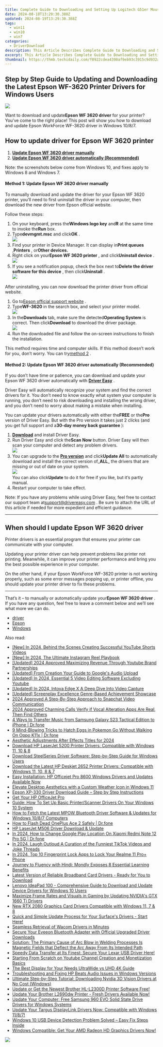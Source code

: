 ```yaml
---
title: Complete Guide to Downloading and Setting Up Logitech G51er Mouse Drivers for Your PC (Win 7-10)
date: 2024-08-18T13:29:30.388Z
updated: 2024-08-19T13:29:30.388Z
tags:
  - win11
  - win10
  - win7
categories:
  - DriverDownload
description: This Article Describes Complete Guide to Downloading and Setting Up Logitech G51er Mouse Drivers for Your PC (Win 7-10)
excerpt: This Article Describes Complete Guide to Downloading and Setting Up Logitech G51er Mouse Drivers for Your PC (Win 7-10)
thumbnail: https://thmb.techidaily.com/f0922cdea4398af9eb93c3915c9d932ac3a495368c2166a8e69e3bccbb692700.jpg
---
```


## Step by Step Guide to Updating and Downloading the Latest Epson WF-3620 Printer Drivers for Windows Users

![](https://images.drivereasy.com/wp-content/uploads/2018/11/img_5be2c2e04fc7d.jpg)

 Want to download and update**Epson WF 3620 driver** for your printer? You’ve come to the right place! This post will show you how to download and update Epson WorkForce WF-3620 driver in Windows 10/8/7.

## How to update driver for Epson WF 3620 printer

1. [**Update Epson WF 3620 driver manually**](https://tools.techidaily.com/drivereasy/download/)
2. [**Update Epson WF 3620 driver automatically (Recommended)**](https://tools.techidaily.com/drivereasy/download/)

 Note: the screenshots below come from Windows 10, and fixes apply to Windows 8 and Windows 7.

#### Method 1: Update Epson WF 3620 driver manually

 To manually download and update the driver for your Epson WF 3620 printer, you’ll need to first uninstall the driver in your computer, then download the new driver from Epson official website.

Follow these steps:

1. On your keyboard, press the**Windows logo key** and**R** at the same time to invoke the**Run** box.
2. Type**devmgmt.msc** and click**OK** .  
![](https://images.drivereasy.com/wp-content/uploads/2018/11/img_5be2c379a3ed4.jpg)
3. Find your printer in Device Manager. It can display in**Print queues** ,**Printers** , or**Other devices.**
4. Right click on your**Epson WF 3620 printer** , and click**Uninstall device** .  
![](https://images.drivereasy.com/wp-content/uploads/2018/11/img_5be2c3ac0fc97.png)
5. If you see a notification popup, check the box next to**Delete the driver software for this device** , then click**Uninstall** .  
![](https://images.drivereasy.com/wp-content/uploads/2018/11/img_5be2c412411da.jpg)

 After uninstalling, you can now download the printer driver from official website.

1. Go to[Epson official support website](https://epson.com/Support/Printers/) .
2. Type**WF-3620** in the search box, and select your printer model.  
![](https://images.drivereasy.com/wp-content/uploads/2018/11/img_5be2c49506f41.jpg)
3. In the**Downloads** tab, make sure the detected**Operating System** is correct. Then click**Download** to download the driver package.  
![](https://images.drivereasy.com/wp-content/uploads/2018/11/img_5be2c4d2efa90.jpg)
4. Run the downloaded file and follow the on-screen instructions to finish the installation.

 This method requires time and computer skills. If this method doesn’t work for you, don’t worry. You can try[method 2](https://tools.techidaily.com/drivereasy/download/) .

#### Method 2: Update Epson WF 3620 driver automatically (Recommended)

 If you don’t have time or patience, you can download and update your Epson WF 3620 driver automatically with **[Driver Easy](https://tools.techidaily.com/drivereasy/download/)**  .

 Driver Easy will automatically recognize your system and find the correct drivers for it. You don’t need to know exactly what system your computer is running, you don’t need to risk downloading and installing the wrong driver, and you don’t need to worry about making a mistake when installing.

 You can update your drivers automatically with either the**FREE** or the**Pro** version of Driver Easy. But with the Pro version it takes just 2 clicks (and you get full support and a**30-day money back guarantee** ):

1. [**Download**](https://tools.techidaily.com/drivereasy/download/) and install Driver Easy.
2. Run Driver Easy and click the**Scan Now** button. Driver Easy will then scan your computer and detect any problem drivers.  
![](https://images.drivereasy.com/wp-content/uploads/2018/11/img_5be2c53c6a756.jpg)
3. You can upgrade to the **[Pro version](https://tools.techidaily.com/drivereasy/download/)**  and click**Update All** to automatically download and install the correct version of_**ALL**_ the drivers that are missing or out of date on your system.  
![](https://images.drivereasy.com/wp-content/uploads/2018/11/img_5be2c6040133d.jpg)  
 You can also click**Update** to do it for free if you like, but it’s partly manual.
4. Restart your computer to take effect.

 Note: If you have any problems while using Driver Easy, feel free to contact our support team at[support@drivereasy.com](https://tools.techidaily.com/drivereasy/download/) . Be sure to attach the URL of this article if needed for more expedient and efficient guidance.

---

## When should I update Epson WF 3620 driver

 Printer drivers is an essential program that ensures your printer can communicate with your computer.

 Updating your printer driver can help prevent problems like printer not printing. Meanwhile, it can improve your printer performance and bring you the best possible experience in your computer.

 On the other hand, if your Epson WorkForce WF-3620 printer is not working properly, such as some error messages popping up, or printer offline, you should update your printer driver to fix these problems.

---

 That’s it – to manually or automatically update your**Epson WF 3620 driver** . If you have any question, feel free to leave a comment below and we’ll see what more we can do.

* [driver](https://tools.techidaily.com/drivereasy/download/)
* [Epson](https://tools.techidaily.com/drivereasy/download/)
* [Windows](https://tools.techidaily.com/drivereasy/download/)

<ins class="adsbygoogle"
     style="display:block"
     data-ad-format="autorelaxed"
     data-ad-client="ca-pub-7571918770474297"
     data-ad-slot="1223367746"></ins>



<ins class="adsbygoogle"
     style="display:block"
     data-ad-client="ca-pub-7571918770474297"
     data-ad-slot="8358498916"
     data-ad-format="auto"
     data-full-width-responsive="true"></ins>

<span class="atpl-alsoreadstyle">Also read:</span>
<div><ul>
<li><a href="https://facebook-record-videos.techidaily.com/new-in-2024-behind-the-scenes-creating-successful-youtube-shorts-videos/"><u>[New] In 2024, Behind the Scenes  Creating Successful YouTube Shorts Videos</u></a></li>
<li><a href="https://instagram-video-recordings.techidaily.com/new-in-2024-the-ultimate-instagram-reel-playbook/"><u>[New] In 2024, The Ultimate Instagram Reel Playbook</u></a></li>
<li><a href="https://fox-info.techidaily.com/updated-2024-approved-maximizing-revenue-through-youtube-brand-partnerships/"><u>[Updated] 2024 Approved  Maximizing Revenue Through Youtube Brand Partnerships</u></a></li>
<li><a href="https://fox-boxes.techidaily.com/updated-from-creation-your-guide-to-googles-audio-upload/"><u>[Updated] From Creation  Your Guide to Google's Audio Upload</u></a></li>
<li><a href="https://facebook-video-share.techidaily.com/updated-in-2024-essential-5-video-editing-software-excluding-youtube/"><u>[Updated] In 2024, Essential 5 Video Editing Software Excluding Youtube</u></a></li>
<li><a href="https://fox-direct.techidaily.com/updated-in-2024-intova-edge-x-a-deep-dive-into-video-capture/"><u>[Updated] In 2024, Intova Edge X  A Deep Dive Into Video Capture</u></a></li>
<li><a href="https://extra-approaches.techidaily.com/updated-screenplay-excellence-genre-based-achievement-showcase/"><u>[Updated] Screenplay Excellence  Genre-Based Achievement Showcase</u></a></li>
<li><a href="https://snapchat-videos.techidaily.com/2024-approved-a-step-by-step-approach-to-snapchat-video-communication/"><u>2024 Approved  A Step-By-Step Approach to Snapchat Video Communication</u></a></li>
<li><a href="https://extra-information.techidaily.com/2024-approved-charming-calls-verify-if-vocal-alteration-apps-are-real-then-find-others/"><u>2024 Approved  Charming Calls  Verify if Vocal Alteration Apps Are Real, Then Find Others</u></a></li>
<li><a href="https://blog-min.techidaily.com/4-ways-to-transfer-music-from-samsung-galaxy-s23-tactical-edition-to-iphone-drfone-by-drfone-transfer-from-android-transfer-from-android/"><u>4 Ways to Transfer Music from Samsung Galaxy S23 Tactical Edition to iPhone | Dr.fone</u></a></li>
<li><a href="https://android-pokemon-go.techidaily.com/9-mind-blowing-tricks-to-hatch-eggs-in-pokemon-go-without-walking-on-oppo-k11x-drfone-by-drfone-virtual-android/"><u>9 Mind-Blowing Tricks to Hatch Eggs in Pokemon Go Without Walking On Oppo K11x | Dr.fone</u></a></li>
<li><a href="https://extra-tips.techidaily.com/aesthetic-adjustments-after-effects-titles-for-2024/"><u>Aesthetic Adjustments  After Effects Titles for 2024</u></a></li>
<li><a href="https://win-amazing.techidaily.com/download-hp-laserjet-5200-printer-drivers-compatible-with-windows-11-10-and-8/"><u>Download HP LaserJet 5200 Printer Drivers: Compatible with Windows 11, 10 & 8</u></a></li>
<li><a href="https://win-amazing.techidaily.com/download-steelseries-driver-software-step-by-step-guide-for-windows-users/"><u>Download SteelSeries Driver Software: Step-by-Step Guide for Windows Users</u></a></li>
<li><a href="https://win-amazing.techidaily.com/download-the-latest-hp-deskjet-2652-printer-drivers-compatible-with-windows-11-10-8-and-7/"><u>Download the Latest HP Deskjet 2652 Printer Drivers: Compatible with Windows 11, 10, 8 & 7</u></a></li>
<li><a href="https://win-amazing.techidaily.com/easy-installation-hp-officejet-pro-8600-windows-drivers-and-updates-available-now/"><u>Easy Installation: HP Officejet Pro 8600 Windows Drivers and Updates Available Now</u></a></li>
<li><a href="https://win11.techidaily.com/elevate-desktop-aesthetics-with-a-custom-weather-icon-in-windows-11/"><u>Elevate Desktop Aesthetics with a Custom Weather Icon in Windows 11</u></a></li>
<li><a href="https://win-amazing.techidaily.com/epson-xp-330-driver-download-guide-step-by-step-instructions/"><u>Epson XP-330 Driver Download Guide – Step by Step Instructions</u></a></li>
<li><a href="https://win-amazing.techidaily.com/get-your-hp-officejet-pro/"><u>Get Your HP OfficeJet Pro</u></a></li>
<li><a href="https://win-amazing.techidaily.com/guide-how-to-set-up-basic-printerscanner-drivers-on-your-windows-10-system/"><u>Guide: How To Set Up Basic Printer/Scanner Drivers On Your Windows 10 System</u></a></li>
<li><a href="https://win-amazing.techidaily.com/how-to-fetch-the-latest-mpow-bluetooth-driver-software-and-updates-for-windows-1087-computers/"><u>How to Fetch the Latest MPOW Bluetooth Driver Software & Updates for Windows 10/8/7 Computers</u></a></li>
<li><a href="https://fix-guide.techidaily.com/how-to-flash-dead-oneplus-ace-2-safely-drfone-by-drfone-fix-android-problems-fix-android-problems/"><u>How to Flash Dead OnePlus Ace 2 Safely | Dr.fone</u></a></li>
<li><a href="https://win-amazing.techidaily.com/hp-laserjet-m506-driver-download-and-update/"><u>HP LaserJet M506 Driver Download & Update</u></a></li>
<li><a href="https://review-topics.techidaily.com/in-2024-how-to-change-google-play-location-on-xiaomi-redmi-note-12-pro-5g-drfone-by-drfone-virtual-android/"><u>In 2024, How to Change Google Play Location On Xiaomi Redmi Note 12 Pro 5G | Dr.fone</u></a></li>
<li><a href="https://tiktok-video-recordings.techidaily.com/in-2024-laugh-outloud-a-curation-of-the-funniest-tiktok-videos-and-joke-threads/"><u>In 2024, Laugh Outloud  A Curation of the Funniest TikTok Videos and Joke Threads</u></a></li>
<li><a href="https://easy-unlock-android.techidaily.com/in-2024-top-10-fingerprint-lock-apps-to-lock-your-realme-11-proplus-phone-by-drfone-android/"><u>In 2024, Top 10 Fingerprint Lock Apps to Lock Your Realme 11 Pro+ Phone</u></a></li>
<li><a href="https://mondly-stories.techidaily.com/1719581871284-journey-to-fluency-with-hindi-mondly-exposes-8-essential-learning-benefits/"><u>Journey to Fluency with Hindi: Mondly Exposes 8 Essential Learning Benefits</u></a></li>
<li><a href="https://win-amazing.techidaily.com/latest-version-of-reliable-broadband-card-drivers-ready-for-you-to-download/"><u>Latest Version of Reliable Broadband Card Drivers - Ready for You to Download</u></a></li>
<li><a href="https://win-amazing.techidaily.com/lenovo-ideapad-100-comprehensive-guide-to-download-and-update-device-drivers-for-windows-10-users/"><u>Lenovo IdeaPad 100 - Comprehensive Guide to Download and Update Device Drivers for Windows 10 Users</u></a></li>
<li><a href="https://win-amazing.techidaily.com/maximize-frame-rates-and-visuals-in-gaming-by-updating-nvidias-gtx-1660-ti-drivers/"><u>Maximize Frame Rates and Visuals in Gaming by Updating NVIDIA's GTX 1660 Ti Drivers</u></a></li>
<li><a href="https://win-amazing.techidaily.com/new-rtx-2080-graphics-card-drivers-compatible-with-windows-11-7-and-8/"><u>New RTX 2080 Graphics Card Drivers Compatible with Windows 11, 7 & 8</u></a></li>
<li><a href="https://win-amazing.techidaily.com/quick-and-simple-update-process-for-your-surfaces-drivers-start-here/"><u>Quick and Simple Update Process for Your Surface's Drivers - Start Here!</u></a></li>
<li><a href="https://win-amazing.techidaily.com/seamless-retrieval-of-wacom-drivers-in-minutes/"><u>Seamless Retrieval of Wacom Drivers in Minutes</u></a></li>
<li><a href="https://win-amazing.techidaily.com/secure-your-eveeon-bluetooth-adapter-with-official-upgraded-driver-downloads/"><u>Secure Your Eveeon Bluetooth Adapter with Official Upgraded Driver Downloads</u></a></li>
<li><a href="https://win-amazing.techidaily.com/solution-the-primary-cause-of-arc-blow-in-welding-processes-is-magnetic-fields-that-deflect-the-arc-away-from-its-intended-path/"><u>Solution: The Primary Cause of Arc Blow in Welding Processes Is Magnetic Fields that Deflect the Arc Away From Its Intended Path</u></a></li>
<li><a href="https://win-amazing.techidaily.com/1722978681214-speedy-data-transfer-at-its-finest-secure-your-lexar-usb-driver-here/"><u>Speedy Data Transfer at Its Finest: Secure Your Lexar USB Driver Here!</u></a></li>
<li><a href="https://youtube-sure.techidaily.com/ing-from-scratch-on-youtube-channel-creation-and-monetization-basics/"><u>Starting From Scratch on Youtube  Channel Creation and Monetization Basics</u></a></li>
<li><a href="https://extra-resources.techidaily.com/the-best-display-for-your-needs-ultrawide-vs-uhd-4k-guide/"><u>The Best Display for Your Needs  UltraWide vs UHD 4K Guide</u></a></li>
<li><a href="https://win-amazing.techidaily.com/troubleshooting-and-fixing-hp-beats-audio-issues-in-windows-versions/"><u>Troubleshooting and Fixing HP Beats Audio Issues in Windows Versions</u></a></li>
<li><a href="https://win-amazing.techidaily.com/ultimate-step-by-step-tutorial-downloading-nvidia-3d-vision-drivers-at-no-cost-windows/"><u>Ultimate Step-by-Step Tutorial: Downloading Nvidia 3D Vision Drivers at No Cost (Windows)</u></a></li>
<li><a href="https://win-amazing.techidaily.com/update-or-get-the-newest-brother-hl-l2300d-printer-software-free/"><u>Update or Get the Newest Brother HL-L2300D Printer Software Free!</u></a></li>
<li><a href="https://win-amazing.techidaily.com/update-your-brother-l2690dw-printer-fresh-drivers-available-now/"><u>Update Your Brother L2690dw Printer - Fresh Drivers Available Now!</u></a></li>
<li><a href="https://win-amazing.techidaily.com/update-your-computer-free-samsung-960-evo-solid-state-drive-drivers-for-windows-systems/"><u>Update Your Computer: Free Samsung 960 EVO Solid State Drive Drivers for Windows Systems</u></a></li>
<li><a href="https://win-amazing.techidaily.com/1722978539380-update-your-targus-displaylink-drivers-now-compatible-with-windows-1187/"><u>Update Your Targus DisplayLink Drivers Now: Compatible with Windows 11/8/7!</u></a></li>
<li><a href="https://win-amazing.techidaily.com/windows-10-usb-device-detection-problem-solved-easy-fix-steps-inside/"><u>Windows 10 USB Device Detection Problem Solved – Easy Fix Steps Inside</u></a></li>
<li><a href="https://win-amazing.techidaily.com/windows-compatible-get-your-amd-radeon-hd-graphics-drivers-now/"><u>Windows Compatible: Get Your AMD Radeon HD Graphics Drivers Now!</u></a></li>
</ul></div>

<!-- affiliate ads begin -->
<a href="https://store.advancedwebranking.com/order/checkout.php?PRODS=4715051&QTY=1&AFFILIATE=108875&CART=1"><img src="https://secure.avangate.com/images/merchant/14edc6ebfdae2e23bbed83d67f50e983/products/33_awr%20logo.png" border="0"></a>
<!-- affiliate ads end -->